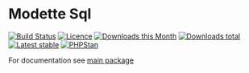 # Modette Sql

[![Build Status](https://img.shields.io/travis/modette/core-ext-sql.svg?style=flat-square)](https://travis-ci.org/modette/core-ext-sql)
[![Licence](https://img.shields.io/packagist/l/modette/core-ext-sql.svg?style=flat-square)](https://packagist.org/packages/modette/core-ext-sql)
[![Downloads this Month](https://img.shields.io/packagist/dm/modette/core-ext-sql.svg?style=flat-square)](https://packagist.org/packages/modette/core-ext-sql)
[![Downloads total](https://img.shields.io/packagist/dt/modette/core-ext-sql.svg?style=flat-square)](https://packagist.org/packages/modette/core-ext-sql)
[![Latest stable](https://img.shields.io/packagist/v/modette/core-ext-sql.svg?style=flat-square)](https://packagist.org/packages/modette/core-ext-sql)
[![PHPStan](https://img.shields.io/badge/PHPStan-enabled-brightgreen.svg?style=flat)](https://github.com/phpstan/phpstan)

For documentation see [main package](https://github.com/modette/modette)
